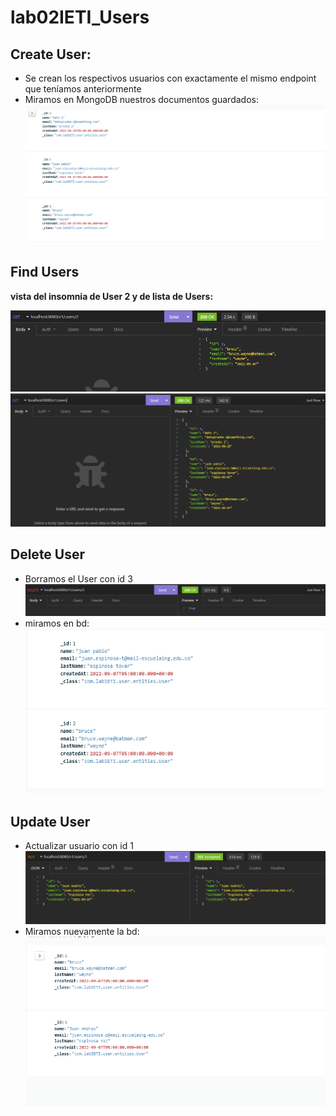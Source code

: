 # lab02IETI_Users

## Create User:
+ Se crean los respectivos usuarios con exactamente el mismo endpoint que teníamos anteriormente
+ Miramos en MongoDB nuestros documentos guardados:
![persistence](./img/persistence.png)

## Find Users
**vista del insomnia de User 2 y de lista de Users:**

![user2](./img/findUser.png)
![users](./img/findUsers.png)

## Delete User

+ Borramos el User con id 3
![delete](./img/delete.png)
+ miramos en bd:
![persistence2](./img/persistence2.png)

## Update User

+ Actualizar usuario con id 1
![update](./img/update.png)
+ Miramos nuevamente la bd:
![persistence3](./img/persistence3.png)


